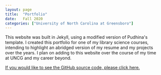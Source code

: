 ```yaml
---
layout: page
title:  "Portfolio"
date:   Fall 2020
categories: ["University of North Carolina at Greensboro"]
---
```


This website was built in Jekyll, using a modified version of Pudhina's template. I created this portfolio for one of my library science courses, intending to highlight an abridged version of my resume and my projects over the years. I plan on adding to this website over the course of my time at UNCG and my career beyond.



[If you would like to see the GitHub source code, please click here.](cdunefsky.github.io)

